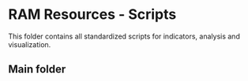 # RAM Resources - Scripts
This folder contains all standardized scripts for indicators, analysis and visualization.
## Main folder